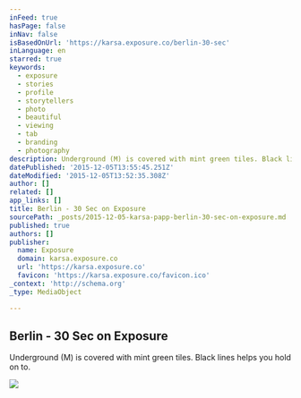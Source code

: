 ```yaml
---
inFeed: true
hasPage: false
inNav: false
isBasedOnUrl: 'https://karsa.exposure.co/berlin-30-sec'
inLanguage: en
starred: true
keywords:
  - exposure
  - stories
  - profile
  - storytellers
  - photo
  - beautiful
  - viewing
  - tab
  - branding
  - photography
description: Underground (M) is covered with mint green tiles. Black lines helps you hold on to.
datePublished: '2015-12-05T13:55:45.251Z'
dateModified: '2015-12-05T13:52:35.308Z'
author: []
related: []
app_links: []
title: Berlin - 30 Sec on Exposure
sourcePath: _posts/2015-12-05-karsa-papp-berlin-30-sec-on-exposure.md
published: true
authors: []
publisher:
  name: Exposure
  domain: karsa.exposure.co
  url: 'https://karsa.exposure.co'
  favicon: 'https://karsa.exposure.co/favicon.ico'
_context: 'http://schema.org'
_type: MediaObject

---
```

<article style=""><h1>Berlin - 30 Sec on Exposure</h1><p>Underground (M) is covered with mint green tiles. Black lines helps you hold on to.</p><img src="https://s3-us-west-2.amazonaws.com/the-grid-img/p/15e07d5ede0dcd0d73ad5d9baf36c49041bda187.jpg" /></article>